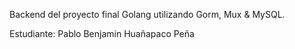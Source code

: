 Backend del proyecto final 
Golang utilizando Gorm, Mux & MySQL.

Estudiante: Pablo Benjamin Huañapaco Peña

